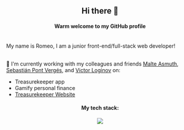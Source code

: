 
<h2 align="center"><strong>Hi there 👋</strong></h2>

<h4 align="center">Warm welcome to my GitHub profile</h4>
<br>
My name is Romeo, I am a junior front-end/full-stack web developer!
<br>
<br>

🔭 I'm currently working with my colleagues and friends [Malte Asmuth](https://github.com/malteasmuth), [Sebastián Pont Vergés](https://github.com/sebaspont), and [Victor Loginov](https://github.com/thegroosalugg) on:

- Treasurekeeper app
- Gamify personal finance
- [Treasurekeeper Website](http://www.treasurekeeper.online)

<h4 align="center">My tech stack:</h4>
<p align="center">
  <a href="https://skillicons.dev">
    <img src="https://skillicons.dev/icons?i=git,heroku,html,css,postgres,py,rails,ruby,bootstrap" />
  </a>
</p>

<!--
**berlincoders/berlincoders** is a ✨ _special_ ✨ repository because its `README.md` (this file) appears on your GitHub profile.

Here are some ideas to get you started:

- 🔭 I’m currently working on ...
- 🌱 I’m currently learning ...
- 👯 I’m looking to collaborate on ...
- 🤔 I’m looking for help with ...
- 💬 Ask me about ...
- 📫 How to reach me: ...
- 😄 Pronouns: ...
- ⚡ Fun fact: ...
-->
